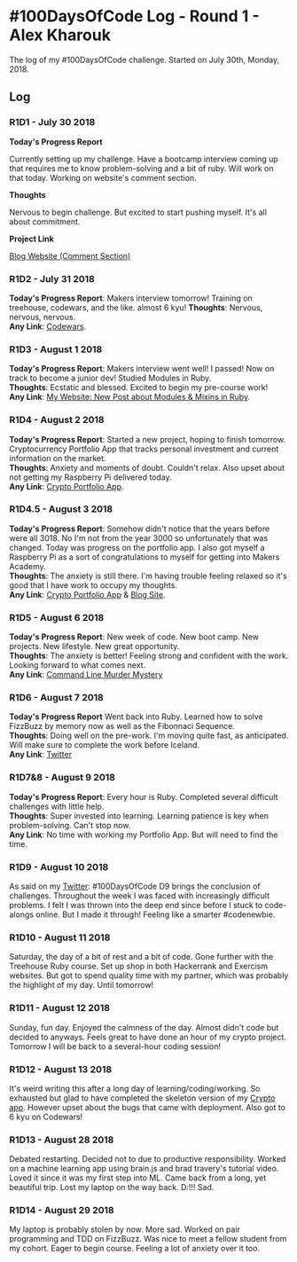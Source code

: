 # #100DaysOfCode Log - Round 1 - Alex Kharouk

The log of my #100DaysOfCode challenge. Started on July 30th, Monday, 2018.

## Log

### R1D1 - July 30 2018

**Today's Progress Report**

Currently setting up my challenge. Have a bootcamp interview coming up that requires me to know problem-solving and a bit of ruby. Will work on that today. Working on website's comment section.

**Thoughts**

Nervous to begin challenge. But excited to start pushing myself. It's all about commitment.

**Project Link**

[Blog Website (Comment Section)](https://kharouk.github.io)

### R1D2 - July 31 2018
**Today's Progress Report**: Makers interview tomorrow! Training on treehouse, codewars, and the like. almost 6 kyu!
**Thoughts**: Nervous, nervous, nervous. <br>
**Any Link**: [Codewars](https://www.codewars.com/users/codelist).

### R1D3 - August 1 2018
**Today's Progress Report**: Makers interview went well! I passed! Now on track to become a junior dev! Studied Modules in Ruby.<br>
**Thoughts**: Ecstatic and blessed. Excited to begin my pre-course work! <br>
**Any Link**: [My Website: New Post about Modules & Mixins in Ruby](https://kharouk.github.io).

### R1D4 - August 2 2018
**Today's Progress Report**: Started a new project, hoping to finish tomorrow. Cryptocurrency Portfolio App that tracks personal investment and current information on the market. <br>
**Thoughts**: Anxiety and moments of doubt. Couldn't relax. Also upset about not getting my Raspberry Pi delivered today. <br>
**Any Link**: [Crypto Portfolio App](https://github.com/Kharouk/crypto-rails).

### R1D4.5 - August 3 2018
**Today's Progress Report**: Somehow didn't notice that the years before were all 3018. No I'm not from the year 3000 so unfortunately that was changed. Today was progress on the portfolio app. I also got myself a Raspberry Pi as a sort of congratulations to myself for getting into Makers Academy. <br />
**Thoughts**: The anxiety is still there. I'm having trouble feeling relaxed so it's good that I have work to occupy my thoughts. <br />
**Any Link**: [Crypto Portfolio App](https://github.com/Kharouk/crypto-rails) & [Blog Site](https://kharouk.github.io).

### R1D5 - August 6 2018
**Today's Progress Report**: New week of code. New boot camp. New projects. New lifestyle. New great opportunity.<br />
**Thoughts**: The anxiety is better! Feeling strong and confident with the work. Looking forward to what comes next. <br />
**Any Link**: [Command Line Murder Mystery](https://github.com/Kharouk/clmystery)

### R1D6 - August 7 2018
**Today's Progress Report** Went back into Ruby. Learned how to solve FizzBuzz by memory now as well as the Fibonnaci Sequence. <br />
**Thoughts**: Doing well on the pre-work. I'm moving quite fast, as anticipated. Will make sure to complete the work before Iceland. <br />
**Any Link**: [Twitter](https://twitter.com/AlexKharouk/status/1026879070645219330) 

### R1D7&8 - August 9 2018
**Today's Progress Report**: Every hour is Ruby. Completed several difficult challenges with little help. <br />
**Thoughts**: Super invested into learning. Learning patience is key when problem-solving. Can't stop now. <br />
**Any Link**: No time with working my Portfolio App. But will need to find the time. 

### R1D9 - August 10 2018
As said on my [Twitter](https://twitter.com/AlexKharouk/): #100DaysOfCode D9 brings the conclusion of challenges. Throughout the week I was faced with increasingly difficult problems. I felt I was thrown into the deep end since before I stuck to code-alongs online. But I made it through! Feeling like a smarter #codenewbie.

### R1D10 - August 11 2018
Saturday, the day of a bit of rest and a bit of code. Gone further with the Treehouse Ruby course. Set up shop in both Hackerrank and Exercism websites. But got to spend quality time with my partner, which was probably the highlight of my day. Until tomorrow!

### R1D11 - August 12 2018
Sunday, fun day. Enjoyed the calmness of the day. Almost didn't code but decided to anyways. Feels great to have done an hour of my crypto project. Tomorrow I will be back to a several-hour coding session!

### R1D12 - August 13 2018
It's weird writing this after a long day of learning/coding/working. So exhausted but glad to have completed the skeleton version of my [Crypto app](http://www.cryptofolio.icu). However upset about the bugs that came with deployment. Also got to 6 kyu on Codewars!

### R1D13 - August 28 2018
Debated restarting. Decided not to due to productive responsibility. Worked on a machine learning app using brain.js and brad travery's tutorial video. Loved it since it was my first step into ML. Came back from a long, yet beautiful trip. Lost my laptop on the way back. D:!!! Sad.

### R1D14 - August 29 2018
My laptop is probably stolen by now. More sad. Worked on pair programming and TDD on FizzBuzz. Was nice to meet a fellow student from my cohort. Eager to begin course. Feeling a lot of anxiety over it too.


